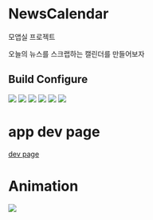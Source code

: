 # NewsCalendar
모앱실 프로젝트

오늘의 뉴스를 스크랩하는 캘린더를 만들어보자

## Build Configure

<img src="https://img.shields.io/badge/CompiledSdk-31-f39f37">
<img src="https://img.shields.io/badge/TargetSdk-31-f39f37">
<img src="https://img.shields.io/badge/MinimumSdk-26-f39f37">
<img src="https://img.shields.io/badge/Windows-10-4791FF"> <img src="https://img.shields.io/badge/AndroidStudio-Bumblebee-e9b033">
<img src="https://img.shields.io/badge/JAVA-C82025">



# app dev page

[dev page](https://vintage-scale-5ff.notion.site/NewsScrap-6dccab2048af4414ac5b75991a43e206)



# Animation

<img src="https://user-images.githubusercontent.com/41609506/167797944-a17b8858-2b34-42d4-97cd-31489a0ac428.gif"/>
